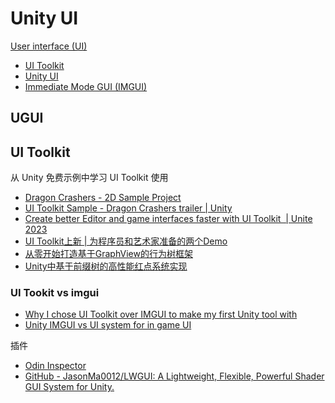 # Unity UI

[User interface (UI)](https://docs.unity3d.com/Manual/UIToolkits.html) 
- [UI Toolkit](https://docs.unity3d.com/Manual/UIElements.html)
- [Unity UI](https://docs.unity3d.com/Manual/com.unity.ugui.html)
- [Immediate Mode GUI (IMGUI)](https://docs.unity3d.com/Manual/GUIScriptingGuide.html)

## UGUI


## UI Toolkit

从 Unity 免费示例中学习 UI Toolkit 使用

- [Dragon Crashers - 2D Sample Project](https://assetstore.unity.com/packages/essentials/tutorial-projects/dragon-crashers-2d-sample-project-190721)
- [UI Toolkit Sample - Dragon Crashers trailer | Unity](https://www.youtube.com/watch?v=ScafqFtqIJA&pp=ygULdWkgdG9vbGtpdCA%3D "UI Toolkit Sample - Dragon Crashers trailer | Unity")
- [Create better Editor and game interfaces faster with UI Toolkit  | Unite 2023](https://www.youtube.com/watch?v=HQ0TmO8ZA4o&pp=ygULdWkgdG9vbGtpdCA%3D "Create better Editor and game interfaces faster with UI Toolkit  | Unite 2023")
- [UI Toolkit上新 | 为程序员和艺术家准备的两个Demo](https://mp.weixin.qq.com/s/yFSh5S1r18dhHkZa-npRCg)
- [从零开始打造基于GraphView的行为树框架](https://edu.uwa4d.com/course-intro/1/539)
- [Unity中基于前缀树的高性能红点系统实现](https://edu.uwa4d.com/course-intro/0/189)

### UI Tookit vs imgui
- [Why I chose UI Toolkit over IMGUI to make my first Unity tool with](https://alirezaft98.medium.com/why-i-chose-ui-toolkit-over-imgui-to-make-my-first-unity-tool-with-62e70b34e098)
- [Unity IMGUI vs UI system for in game UI](https://www.reddit.com/r/gamedev/comments/m2t0ig/unity_imgui_vs_ui_system_for_in_game_ui/)

插件

- [Odin Inspector](https://odininspector.com/)
- [GitHub - JasonMa0012/LWGUI: A Lightweight, Flexible, Powerful Shader GUI System for Unity.](https://github.com/JasonMa0012/LWGUI)


